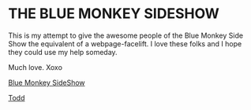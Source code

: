 # THE BLUE MONKEY SIDESHOW

This is my attempt to give the awesome people of the Blue Monkey Side Show the equivalent of a webpage-facelift. I love these folks and I hope they could use my help someday.

Much love. Xoxo


[Blue Monkey SideShow](http://www.bluemonkeysideshow.com/)


[Todd](toddsqui@gmail.com)
